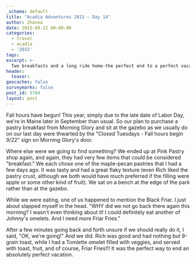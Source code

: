 ```yaml
---
_schema: default
title: "Acadia Adventures 2015 – Day 14"
author: Zhanna
date: 2015-09-22 00:00:00
categories:
  - travel
  - acadia
  - '2015'
tags:
excerpt: >-
  Two breakfasts and a long ride home-the perfect end to a perfect vacation!
header:
  teaser:
geocaches: false
surveymarks: false
post_id: 5784
layout: post                      
---
```


Fall hours have begun! This year, simply due to the late date of Labor Day, we're in Maine later in September than usual. So our plan to purchase a pastry breakfast from Morning Glory and sit at the gazebo as we usually do on our last day were thwarted by the "Closed Tuesdays - Fall hours begin 9/22" sign on Morning Glory's door. 

Where else were we going to find something? We ended up at Pink Pastry shop again, and again, they had very few items that could be considered "breakfast." We each chose one of the maple-pecan pastries that I had a few days ago. It was tasty and had a great flaky texture (even Rich liked the pastry crust, although we both would have much preferred if the filling were apple or some other kind of fruit).  We sat on a bench at the edge of the park rather than at the gazebo. 

While we were eating, one of us happened to mention the Black Friar. I just about slapped myself in the head. "WHY did we not go back there again this morning? I wasn't even thinking about it! I could definitely eat another of Johnny's omelets. And I need more Friar Fries." 

After a few minutes going back and forth unsure if we should really do it, I said, "OK, we're going!" And we did. Rich was good and had nothing but 9-grain toast, while I had a Tomlette omelet filled with veggies, and served with toast, fruit, and of course, Friar Fries!!! It was the perfect way to end an absolutely perfect vacation. 

<!-- About the rest of the trip home, all I can say is that Lawrence, Massachusetts is the suckiest hellhole I've ever had the "pleasure" to visit. I don't scare easily but all I wanted was to get the hell out of that evil place as soon as I saw what it was like. I honestly expected to be shot and/or carjacked at any moment. -->